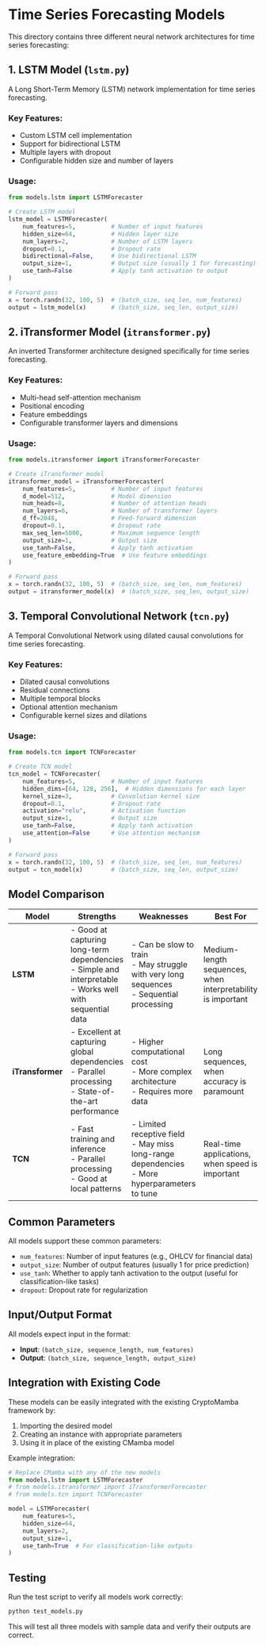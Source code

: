 # Time Series Forecasting Models

This directory contains three different neural network architectures for time series forecasting:

## 1. LSTM Model (`lstm.py`)

A Long Short-Term Memory (LSTM) network implementation for time series forecasting.

### Key Features:
- Custom LSTM cell implementation
- Support for bidirectional LSTM
- Multiple layers with dropout
- Configurable hidden size and number of layers

### Usage:
```python
from models.lstm import LSTMForecaster

# Create LSTM model
lstm_model = LSTMForecaster(
    num_features=5,          # Number of input features
    hidden_size=64,          # Hidden layer size
    num_layers=2,            # Number of LSTM layers
    dropout=0.1,             # Dropout rate
    bidirectional=False,     # Use bidirectional LSTM
    output_size=1,           # Output size (usually 1 for forecasting)
    use_tanh=False           # Apply tanh activation to output
)

# Forward pass
x = torch.randn(32, 100, 5)  # (batch_size, seq_len, num_features)
output = lstm_model(x)       # (batch_size, seq_len, output_size)
```

## 2. iTransformer Model (`itransformer.py`)

An inverted Transformer architecture designed specifically for time series forecasting.

### Key Features:
- Multi-head self-attention mechanism
- Positional encoding
- Feature embeddings
- Configurable transformer layers and dimensions

### Usage:
```python
from models.itransformer import iTransformerForecaster

# Create iTransformer model
itransformer_model = iTransformerForecaster(
    num_features=5,          # Number of input features
    d_model=512,             # Model dimension
    num_heads=8,             # Number of attention heads
    num_layers=6,            # Number of transformer layers
    d_ff=2048,               # Feed-forward dimension
    dropout=0.1,             # Dropout rate
    max_seq_len=5000,        # Maximum sequence length
    output_size=1,           # Output size
    use_tanh=False,          # Apply tanh activation
    use_feature_embedding=True  # Use feature embeddings
)

# Forward pass
x = torch.randn(32, 100, 5)  # (batch_size, seq_len, num_features)
output = itransformer_model(x)  # (batch_size, seq_len, output_size)
```

## 3. Temporal Convolutional Network (`tcn.py`)

A Temporal Convolutional Network using dilated causal convolutions for time series forecasting.

### Key Features:
- Dilated causal convolutions
- Residual connections
- Multiple temporal blocks
- Optional attention mechanism
- Configurable kernel sizes and dilations

### Usage:
```python
from models.tcn import TCNForecaster

# Create TCN model
tcn_model = TCNForecaster(
    num_features=5,          # Number of input features
    hidden_dims=[64, 128, 256],  # Hidden dimensions for each layer
    kernel_size=3,           # Convolution kernel size
    dropout=0.1,             # Dropout rate
    activation="relu",       # Activation function
    output_size=1,           # Output size
    use_tanh=False,          # Apply tanh activation
    use_attention=False      # Use attention mechanism
)

# Forward pass
x = torch.randn(32, 100, 5)  # (batch_size, seq_len, num_features)
output = tcn_model(x)        # (batch_size, seq_len, output_size)
```

## Model Comparison

| Model | Strengths | Weaknesses | Best For |
|-------|-----------|------------|----------|
| **LSTM** | - Good at capturing long-term dependencies<br>- Simple and interpretable<br>- Works well with sequential data | - Can be slow to train<br>- May struggle with very long sequences<br>- Sequential processing | Medium-length sequences, when interpretability is important |
| **iTransformer** | - Excellent at capturing global dependencies<br>- Parallel processing<br>- State-of-the-art performance | - Higher computational cost<br>- More complex architecture<br>- Requires more data | Long sequences, when accuracy is paramount |
| **TCN** | - Fast training and inference<br>- Parallel processing<br>- Good at local patterns | - Limited receptive field<br>- May miss long-range dependencies<br>- More hyperparameters to tune | Real-time applications, when speed is important |

## Common Parameters

All models support these common parameters:

- `num_features`: Number of input features (e.g., OHLCV for financial data)
- `output_size`: Number of output features (usually 1 for price prediction)
- `use_tanh`: Whether to apply tanh activation to the output (useful for classification-like tasks)
- `dropout`: Dropout rate for regularization

## Input/Output Format

All models expect input in the format:
- **Input**: `(batch_size, sequence_length, num_features)`
- **Output**: `(batch_size, sequence_length, output_size)`

## Integration with Existing Code

These models can be easily integrated with the existing CryptoMamba framework by:

1. Importing the desired model
2. Creating an instance with appropriate parameters
3. Using it in place of the existing CMamba model

Example integration:
```python
# Replace CMamba with any of the new models
from models.lstm import LSTMForecaster
# from models.itransformer import iTransformerForecaster
# from models.tcn import TCNForecaster

model = LSTMForecaster(
    num_features=5,
    hidden_size=64,
    num_layers=2,
    output_size=1,
    use_tanh=True  # For classification-like outputs
)
```

## Testing

Run the test script to verify all models work correctly:
```bash
python test_models.py
```

This will test all three models with sample data and verify their outputs are correct.

